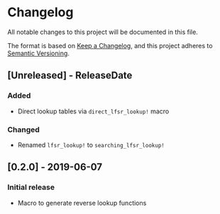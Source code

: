 # Changelog
All notable changes to this project will be documented in this file.

The format is based on [Keep a Changelog](https://keepachangelog.com/en/1.0.0/),
and this project adheres to [Semantic Versioning](https://semver.org/spec/v2.0.0.html).

## [Unreleased] - ReleaseDate
### Added
* Direct lookup tables via `direct_lfsr_lookup!` macro
### Changed
* Renamed `lfsr_lookup!` to `searching_lfsr_lookup!`

## [0.2.0] - 2019-06-07
### Initial release
* Macro to generate reverse lookup functions
